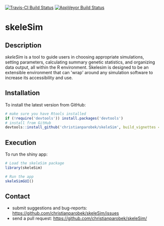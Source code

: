 [![Travis-CI Build Status](https://travis-ci.org/thierrygosselin/skeleSim.svg?branch=master)](https://travis-ci.org/thierrygosselin/skeleSim)
[![AppVeyor Build Status](https://ci.appveyor.com/api/projects/status/github/thierrygosselin/skeleSim?branch=master&svg=true)](https://ci.appveyor.com/project/thierrygosselin/skeleSim)

# skeleSim

## Description

*skeleSim* is a tool to guide users in choosing appropriate simulations, setting parameters, calculating summary genetic statistics, and organizing data output, all within the R environment. Skelesim is designed to be an extensible environment that can 'wrap' around any simulation software to increase its accessibility and use.
    
## Installation

To install the latest version from GitHub:

```r
# make sure you have Rtools installed
if (!require('devtools')) install.packages('devtools')
# install from GitHub
devtools::install_github('christianparobek/skeleSim', build_vignettes = TRUE)
```

## Execution

To run the shiny app:

```r
# Load the skeleSim package
library(skeleSim)

# Run the app
skeleSimGUI()
```

## Contact

* submit suggestions and bug-reports: <https://github.com/christianparobek/skeleSim/issues>
* send a pull request: <https://github.com/christianparobek/skeleSim/>